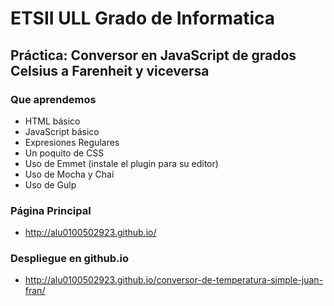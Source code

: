 # ETSII ULL Grado de Informatica

## Práctica: Conversor en JavaScript de grados Celsius a Farenheit y viceversa

### Que aprendemos

* HTML básico
* JavaScript básico
* Expresiones Regulares
* Un poquito de CSS
* Uso de Emmet (instale el plugin para su editor)
* Uso de Mocha y Chai 
* Uso de Gulp

### Página Principal

* http://alu0100502923.github.io/

### Despliegue en github.io

* http://alu0100502923.github.io/conversor-de-temperatura-simple-juan-fran/

